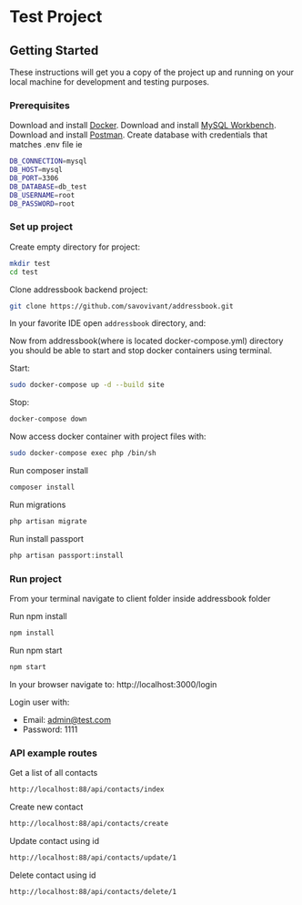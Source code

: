 # Test Project

## Getting Started

These instructions will get you a copy of the project up and running on your local machine for development and testing purposes.

### Prerequisites

Download and install [Docker](https://www.docker.com/get-started).
Download and install [MySQL Workbench](https://www.mysql.com/products/workbench/).
Download and install [Postman](https://www.postman.com/downloads/).
Create database with credentials that matches .env file ie 
```sh
DB_CONNECTION=mysql
DB_HOST=mysql
DB_PORT=3306
DB_DATABASE=db_test
DB_USERNAME=root
DB_PASSWORD=root
```

### Set up project

Create empty directory for project:

```sh
mkdir test
cd test
```

Clone addressbook backend project:

```sh
git clone https://github.com/savovivant/addressbook.git
```

In your favorite IDE open `addressbook` directory, and:

Now from addressbook(where is located docker-compose.yml) directory you should be able to start and stop docker containers using terminal.

Start:

```sh
sudo docker-compose up -d --build site
```

Stop:

```sh
docker-compose down
```

Now access docker container with project files with:

```sh
sudo docker-compose exec php /bin/sh
```

Run composer install
```sh
composer install
```

Run migrations
```sh
php artisan migrate
```

Run install passport
```sh
php artisan passport:install
```

### Run project

From your terminal navigate to client folder inside addressbook folder

Run npm install
```sh
npm install
```

Run npm start
```sh
npm start
```
 
 In your browser navigate to: http://localhost:3000/login
 
 Login user with:

- Email: admin@test.com
- Password: 1111

### API example routes
Get a list of all contacts
```sh
http://localhost:88/api/contacts/index
```
Create new contact
```sh
http://localhost:88/api/contacts/create
```

Update contact using id
```sh
http://localhost:88/api/contacts/update/1
```

Delete contact using id
```sh
http://localhost:88/api/contacts/delete/1
```







